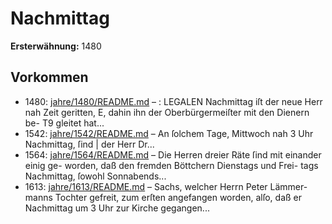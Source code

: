 # Nachmittag

**Ersterwähnung:** 1480

## Vorkommen
- 1480: [jahre/1480/README.md](../jahre/1480/README.md) – :
LEGALEN Nachmittag iſt der neue Herr nah Zeit geritten,
E, dahin ihn der Oberbürgermeiſter mit den Dienern be-
T9 gleitet hat...
- 1542: [jahre/1542/README.md](../jahre/1542/README.md) – An ſolchem Tage, Mittwoch nah 3 Uhr Nachmittag, ſind |
der Herr Dr...
- 1564: [jahre/1564/README.md](../jahre/1564/README.md) – Die Herren dreier Räte ſind mit einander einig ge-
worden, daß den fremden Böttchern Dienstags und Frei-
tags Nachmittag, ſowohl Sonnabends...
- 1613: [jahre/1613/README.md](../jahre/1613/README.md) – Sachs, welcher Herrn Peter Lämmer-
manns Tochter gefreit, zum erſten angefangen worden,
alſo, daß er Nachmittag um 3 Uhr zur Kirche gegangen...

